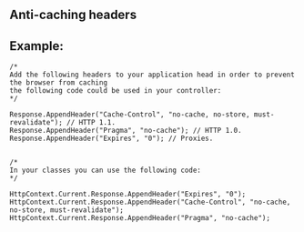 Anti-caching headers
-------

## Example:

	    
	/*
	Add the following headers to your application head in order to prevent the browser from caching
	the following code could be used in your controller:
	*/

	Response.AppendHeader("Cache-Control", "no-cache, no-store, must-revalidate"); // HTTP 1.1.
	Response.AppendHeader("Pragma", "no-cache"); // HTTP 1.0.
	Response.AppendHeader("Expires", "0"); // Proxies.

	
	/*
	In your classes you can use the following code:
	*/

	HttpContext.Current.Response.AppendHeader("Expires", "0");
	HttpContext.Current.Response.AppendHeader("Cache-Control", "no-cache, no-store, must-revalidate");
	HttpContext.Current.Response.AppendHeader("Pragma", "no-cache");
